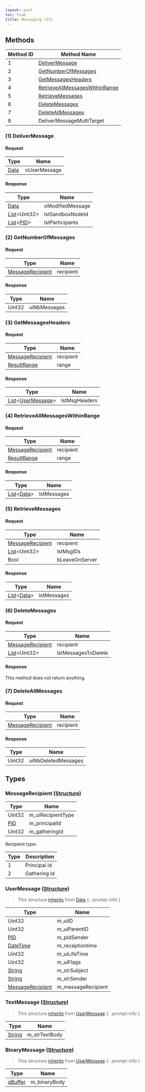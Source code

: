 ```yaml
---
layout: post
toc: true
title: Messaging (23)
---
```


## Methods

| Method ID | Method Name                                                         |
| --------- | ------------------------------------------------------------------- |
| 1         | [DeliverMessage](#1-delivermessage)                                 |
| 2         | [GetNumberOfMessages](#2-getnumberofmessages)                       |
| 3         | [GetMessagesHeaders](#3-getmessagesheaders)                         |
| 4         | [RetrieveAllMessagesWithinRange](#4-retrieveallmessageswithinrange) |
| 5         | [RetrieveMessages](#5-retrievemessages)                             |
| 6         | [DeleteMessages](#6-deletemessages)                                 |
| 7         | [DeleteAllMessages](#7-deleteallmessages)                           |
| 8         | DeliverMessageMultiTarget                                           |

### (1) DeliverMessage
#### Request

| Type   | Name         |
| ------ | ------------ |
| [Data] | oUserMessage |

#### Response

| Type                 | Name             |
| -------------------- | ---------------- |
| [Data]               | oModifiedMessage |
| [List]&lt;Uint32&gt; | lstSandboxNodeId |
| [List]&lt;[PID]&gt;  | lstParticipants  |

### (2) GetNumberOfMessages
#### Request

| Type                                            | Name      |
| ----------------------------------------------- | --------- |
| [MessageRecipient](#messagerecipient-structure) | recipient |

#### Response

| Type   | Name         |
| ------ | ------------ |
| Uint32 | uiNbMessages |

### (3) GetMessagesHeaders
#### Request

| Type                                            | Name      |
| ----------------------------------------------- | --------- |
| [MessageRecipient](#messagerecipient-structure) | recipient |
| [ResultRange]                                   | range     |

#### Response

| Type                                                | Name          |
| --------------------------------------------------- | ------------- |
| [List]&lt;[UserMessage](#usermessage-structure)&gt; | lstMsgHeaders |

### (4) RetrieveAllMessagesWithinRange
#### Request

| Type                                            | Name      |
| ----------------------------------------------- | --------- |
| [MessageRecipient](#messagerecipient-structure) | recipient |
| [ResultRange]                                   | range     |

#### Response

| Type                 | Name        |
| -------------------- | ----------- |
| [List]&lt;[Data]&gt; | lstMessages |

### (5) RetrieveMessages
#### Request

| Type                                            | Name           |
| ----------------------------------------------- | -------------- |
| [MessageRecipient](#messagerecipient-structure) | recipient      |
| [List]&lt;Uint32&gt;                            | lstMsgIDs      |
| Bool                                            | bLeaveOnServer |

#### Response

| Type                 | Name        |
| -------------------- | ----------- |
| [List]&lt;[Data]&gt; | lstMessages |

### (6) DeleteMessages
#### Request

| Type                                            | Name                |
| ----------------------------------------------- | ------------------- |
| [MessageRecipient](#messagerecipient-structure) | recipient           |
| [List]&lt;Uint32&gt;                            | lstMessagesToDelete |

#### Response
This method does not return anything.

### (7) DeleteAllMessages
#### Request

| Type                                            | Name      |
| ----------------------------------------------- | --------- |
| [MessageRecipient](#messagerecipient-structure) | recipient |

#### Response

| Type   | Name                |
| ------ | ------------------- |
| Uint32 | uiNbDeletedMessages |

## Types
### MessageRecipient ([Structure])

| Type   | Name              |
| ------ | ----------------- |
| Uint32 | m_uiRecipientType |
| [PID]  | m_principalId     |
| Uint32 | m_gatheringId     |

Recipient type:

| Type | Description  |
| ---- | ------------ |
| 1    | Principal id |
| 2    | Gathering id |

### UserMessage ([Structure])
> This structure [inherits](/docs/nex/types#structure-inheritance) from [Data]
{: .prompt-info }

| Type                                            | Name               |
| ----------------------------------------------- | ------------------ |
| Uint32                                          | m_uiID             |
| Uint32                                          | m_uiParentID       |
| [PID]                                           | m_pidSender        |
| [DateTime]                                      | m_receptiontime    |
| Uint32                                          | m_uiLifeTime       |
| Uint32                                          | m_uiFlags          |
| [String]                                        | m_strSubject       |
| [String]                                        | m_strSender        |
| [MessageRecipient](#messagerecipient-structure) | m_messageRecipient |

### TextMessage ([Structure])
> This structure [inherits](/docs/nex/types#structure-inheritance) from [UserMessage](#usermessage-structure)
{: .prompt-info }

| Type     | Name          |
| -------- | ------------- |
| [String] | m_strTextBody |

### BinaryMessage ([Structure])
> This structure [inherits](/docs/nex/types#structure-inheritance) from [UserMessage](#usermessage-structure)
{: .prompt-info }

| Type      | Name         |
| --------- | ------------ |
| [qBuffer] | m_binaryBody |

[String]: /docs/nex/types#string
[qBuffer]: /docs/nex/types#qbuffer
[DateTime]: /docs/nex/types#datetime
[Data]: /docs/nex/types#anydataholder
[List]: /docs/nex/types#list
[PID]: /docs/nex/types#pid
[ResultRange]: /docs/nex/types#resultrange-structure
[Structure]: /docs/nex/types#structure
[Data]: /docs/nex/types#data
